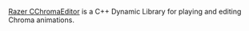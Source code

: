 [Razer CChromaEditor](https://github.com/razerofficial/CChromaEditor) is a C++ Dynamic Library for playing and editing Chroma animations.

